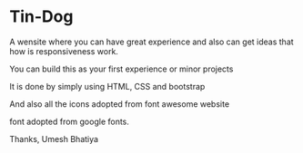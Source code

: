 # Tin-Dog
A wensite where you can have great experience and also can get ideas that how is responsiveness work.

You can build this as your first experience or minor projects

It is done by simply using HTML, CSS and bootstrap

And also all the icons adopted from font awesome website

font adopted from google fonts.

Thanks,
Umesh Bhatiya
